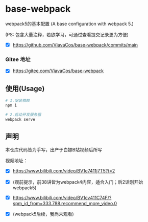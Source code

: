 # base-webpack
webpack5的基本配置 (A base configuration with webpack 5.)

(PS: 包含大量注释，若欲学习，可通过查看提交记录更为方便)

- [x] https://github.com/ViavaCos/base-webpack/commits/main

### Gitee 地址
- [x] https://gitee.com/ViavaCos/base-webpack

## 使用(Usage)

```bash
# 1.安装依赖
npm i

# 2.启动开发服务器
webpack serve
```



## 声明

本仓库代码皆为手写，出产于白嫖B站视频后所写

视频地址：

- [x] https://www.bilibili.com/video/BV1e7411j7T5?t=2
- [x] (观前提示，前38讲皆为webpack4内容，适合入门；后2话刚开始webpack5)

- [x] https://www.bilibili.com/video/BV1cv411C74F/?spm_id_from=333.788.recommend_more_video.0
- [x] (webpack5后续，我尚未观看)

